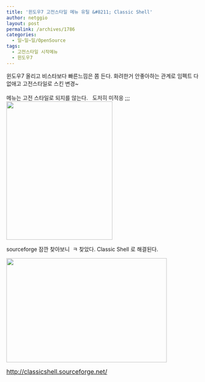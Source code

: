 ```yaml
---
title: '윈도우7 고전스타일 메뉴 유틸 &#8211; Classic Shell'
author: netggio
layout: post
permalink: /archives/1786
categories:
  - 일~일~일/OpenSource
tags:
  - 고전스타일 시작메뉴
  - 윈도우7
---
```

윈도우7 올리고 비스타보다 빠른느낌은 쫌 든다. 화려한거 안좋아하는 관계로 임펙트 다 없애고 고전스타일로 스킨 변경~  
&nbsp;  
메뉴는 고전 스타일로 되지를 않는다. &nbsp; 도저히 미적응 ;;;   
<IMG style="MARGIN-TOP: 0px; WIDTH: 277px; HEIGHT: 361px" alt="" onerror="if (this.src != '/skin/admin/whitedream/image/spacer.gif') { this.src='/skin/admin/whitedream/image/spacer.gif' }" src="http://blog.netggio.pe.kr/attach/1/1141664873.jpg?randseed=0.5289751217416985" width=71 height=90>  
  
sourceforge 잠깐 찾아보니 &nbsp;ㅋ 찾았다. Classic Shell 로 해결된다.   
  
<IMG style="MARGIN-TOP: 0px; WIDTH: 419px; HEIGHT: 272px" alt="" onerror="if (this.src != '/skin/admin/whitedream/image/spacer.gif') { this.src='/skin/admin/whitedream/image/spacer.gif' }" src="http://blog.netggio.pe.kr/attach/1/1143624212.png?randseed=0.3127254756238488" width=120 height=90>  
  
<A href="http://classicshell.sourceforge.net/" target=_blank><A href="http://classicshell.sourceforge.net/" target=_blank><FONT size=3>http://classicshell.sourceforge.net/</FONT></A></A>